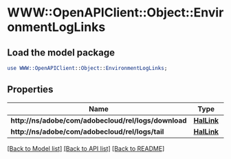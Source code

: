 # WWW::OpenAPIClient::Object::EnvironmentLogLinks

## Load the model package
```perl
use WWW::OpenAPIClient::Object::EnvironmentLogLinks;
```

## Properties
Name | Type | Description | Notes
------------ | ------------- | ------------- | -------------
**http://ns/adobe/com/adobecloud/rel/logs/download** | [**HalLink**](HalLink.md) |  | [optional] 
**http://ns/adobe/com/adobecloud/rel/logs/tail** | [**HalLink**](HalLink.md) |  | [optional] 

[[Back to Model list]](../README.md#documentation-for-models) [[Back to API list]](../README.md#documentation-for-api-endpoints) [[Back to README]](../README.md)


